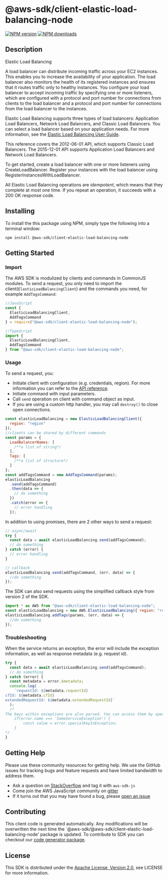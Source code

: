 # @aws-sdk/client-elastic-load-balancing-node

[![NPM version](https://img.shields.io/npm/v/@aws-sdk/client-elastic-load-balancing-node/preview.svg)](https://www.npmjs.com/package/@aws-sdk/client-elastic-load-balancing-node)
[![NPM downloads](https://img.shields.io/npm/dm/@aws-sdk/client-elastic-load-balancing-node.svg)](https://www.npmjs.com/package/@aws-sdk/client-elastic-load-balancing-node)

## Description

<fullname>Elastic Load Balancing</fullname> <p>A load balancer can distribute incoming traffic across your EC2 instances. This enables you to increase the availability of your application. The load balancer also monitors the health of its registered instances and ensures that it routes traffic only to healthy instances. You configure your load balancer to accept incoming traffic by specifying one or more listeners, which are configured with a protocol and port number for connections from clients to the load balancer and a protocol and port number for connections from the load balancer to the instances.</p> <p>Elastic Load Balancing supports three types of load balancers: Application Load Balancers, Network Load Balancers, and Classic Load Balancers. You can select a load balancer based on your application needs. For more information, see the <a href="http://docs.aws.amazon.com/elasticloadbalancing/latest/userguide/">Elastic Load Balancing User Guide</a>.</p> <p>This reference covers the 2012-06-01 API, which supports Classic Load Balancers. The 2015-12-01 API supports Application Load Balancers and Network Load Balancers.</p> <p>To get started, create a load balancer with one or more listeners using <a>CreateLoadBalancer</a>. Register your instances with the load balancer using <a>RegisterInstancesWithLoadBalancer</a>.</p> <p>All Elastic Load Balancing operations are <i>idempotent</i>, which means that they complete at most one time. If you repeat an operation, it succeeds with a 200 OK response code.</p>

## Installing

To install the this package using NPM, simply type the following into a terminal window:

```
npm install @aws-sdk/client-elastic-load-balancing-node
```

## Getting Started

### Import

The AWS SDK is modulized by clients and commands in CommonJS modules. To send a request, you only need to import the client(`ElasticLoadBalancingClient`) and the commands you need, for example `AddTagsCommand`:

```javascript
//JavaScript
const {
  ElasticLoadBalancingClient,
  AddTagsCommand
} = require("@aws-sdk/client-elastic-load-balancing-node");
```

```javascript
//TypeScript
import {
  ElasticLoadBalancingClient,
  AddTagsCommand
} from "@aws-sdk/client-elastic-load-balancing-node";
```

### Usage

To send a request, you:

- Initiate client with configuration (e.g. credentials, region). For more information you can refer to the [API reference][].
- Initiate command with input parameters.
- Call `send` operation on client with command object as input.
- If you are using a custom http handler, you may call `destroy()` to close open connections.

```javascript
const elasticLoadBalancing = new ElasticLoadBalancingClient({
  region: "region"
});
//clients can be shared by different commands
const params = {
  LoadBalancerNames: [
    /**a list of string*/
  ],
  Tags: [
    /**a list of structure*/
  ]
};
const addTagsCommand = new AddTagsCommand(params);
elasticLoadBalancing
  .send(addTagsCommand)
  .then(data => {
    // do something
  })
  .catch(error => {
    // error handling
  });
```

In addition to using promises, there are 2 other ways to send a request:

```javascript
// async/await
try {
  const data = await elasticLoadBalancing.send(addTagsCommand);
  // do something
} catch (error) {
  // error handling
}
```

```javascript
// callback
elasticLoadBalancing.send(addTagsCommand, (err, data) => {
  //do something
});
```

The SDK can also send requests using the simplified callback style from version 2 of the SDK.

```javascript
import * as AWS from "@aws-sdk/client-elastic-load-balancing-node";
const elasticLoadBalancing = new AWS.ElasticLoadBalancing({ region: "region" });
elasticLoadBalancing.addTags(params, (err, data) => {
  //do something
});
```

### Troubleshooting

When the service returns an exception, the error will include the exception information, as well as response metadata (e.g. request id).

```javascript
try {
  const data = await elasticLoadBalancing.send(addTagsCommand);
  // do something
} catch (error) {
  const metadata = error.$metadata;
  console.log(
    `requestId: ${metadata.requestId}
cfId: ${metadata.cfId}
extendedRequestId: ${metadata.extendedRequestId}`
  );
  /*
The keys within exceptions are also parsed. You can access them by specifying exception names:
    if(error.name === 'SomeServiceException') {
        const value = error.specialKeyInException;
    }
*/
}
```

## Getting Help

Please use these community resources for getting help. We use the GitHub issues for tracking bugs and feature requests and have limited bandwidth to address them.

- Ask a question on [StackOverflow](https://stackoverflow.com/questions/tagged/aws-sdk-js) and tag it with `aws-sdk-js`
- Come join the AWS JavaScript community on [gitter](https://gitter.im/aws/aws-sdk-js-v3)
- If it turns out that you may have found a bug, please [open an issue](https://github.com/aws/aws-sdk-js-v3/issues)

## Contributing

This client code is generated automatically. Any modifications will be overwritten the next time the `@aws-sdk/@aws-sdk/client-elastic-load-balancing-node' package is updated. To contribute to SDK you can checkout our [code generator package][].

## License

This SDK is distributed under the
[Apache License, Version 2.0](http://www.apache.org/licenses/LICENSE-2.0),
see LICENSE for more information.

[code generator package]: https://github.com/aws/aws-sdk-js-v3/tree/master/packages/service-types-generator
[api reference]: https://docs.aws.amazon.com/AWSJavaScriptSDK/latest/
